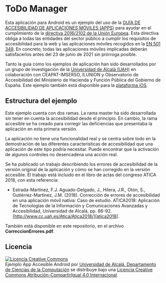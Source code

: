 [guia]: https://administracionelectronica.gob.es/pae_Home/dam/jcr:3746627f-da12-40af-a5f5-20c42bb8c453/2017_Guia_accesibilidad_aplicaciones_moviles_apps.pdf
[en301549]: http://www.etsi.org/deliver/etsi_en/301500_301599/301549/01.01.02_60/en_301549v010102p.pdf
[D2016_2102]: https://www.boe.es/doue/2016/327/L00001-00015.pdf
[appacces]: http://tifyc-pmi.cc.uah.es/appacces
[ejemplo_ios]: https://github.com/ctt-gob-es/Ejemplo-App-Accesible-iOS
[atica2018]: http://www.cc.uah.es/Atica/Atica2018/

# ToDo Manager

 Esta aplicación para Android es un ejemplo del uso de la [GUÍA DE ACCESIBILIDAD DE APLICACIONES MÓVILES (APPS)][guia]
 para ayudar en el cumplimiento de la [directiva 2016/2102 de la Unión Europea][D2016_2102].
 Esta directiva obliga a todas las entidades del sector público a cumplir los requisitos de accesibilidad para la web y las aplicaciones móviles recogidos en la [EN 501 349][EN301549].
 En concreto, todas las aplicaciones móviles implicadas deberán satisfacerlos antes del 23 de junio de 2021 sin prórroga posible.

 Tanto la guía como los ejemplos de aplicación han sido desarrollados por un grupo de investigación de la [Universidad de Alcalá (UAH)][appacces]
 en colaboración con CEAPAT-IMSERSO, ILUNION y Observatorio de Accesibilidad del Ministerio de Hacienda y Función Pública del Gobierno de España. Este ejemplo también está disponible para la [plataforma iOS][ejemplo_ios].

## Estructura del ejemplo

 Este ejemplo cuenta con dos ramas. La rama master ha sido desarrollada sin tener en cuenta la accesibilidad desde el principio.
 En cambio, la rama accesible se ha creado para corregir las deficiencias que presentaba la aplicación en esta primera versión.

La aplicación no tiene una funcionalidad real y se centra sobre todo en la demostración de las diferentes características de accesibilidad que una aplicación de este tipo podría necesitar. Puede encontrar que la activación de algunos controles no desencadena una acción real.
 
 Se ha publicado un trabajo describiendo los errores de accesibilidad de la versión original de la aplicación y cómo se han corregido en la versión accesible. 
 El trabajo está incluido en el libro de actas del congreso ATICA 2018, con esta referencia:
 
 * Estrada-Martínez, F.J. Aguado-Delgado, J., Hilera, J.R., Otón, S., Gutiérrez-Martínez, J.M. (2018). Corrección de errores de accesibilidad en una aplicación móvil nativa: Caso de estudio. ATICA2018: Aplicación de Tecnologías de la Información y Comunicaciones Avanzadas y Accesibilidad, Universidad de Alcalá, pp. 86-92. [http://www.cc.uah.es/Atica/Atica2018/][atica2018]. 

También está disponible en este repositorio, en el archivo **CorreccionErrores.pdf**.

 ## Licencia
 <a rel="license" href="http://creativecommons.org/licenses/by-sa/4.0/"><img alt="Licencia Creative Commons" style="border-width:0" src="https://i.creativecommons.org/l/by-sa/4.0/88x31.png" /></a><br /><span xmlns:dct="http://purl.org/dc/terms/" property="dct:title">Ejemplo App Accesible Android</span> por <a xmlns:cc="http://creativecommons.org/ns#" href="www.cc.uah.es" property="cc:attributionName" rel="cc:attributionURL">Universidad de Alcalá, Departamento de Ciencias de la Computación</a> se distribuye bajo una <a rel="license" href="http://creativecommons.org/licenses/by-sa/4.0/">Licencia Creative Commons Atribución-CompartirIgual 4.0 Internacional</a>.